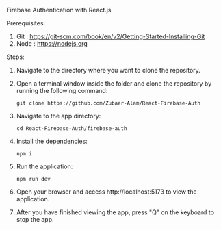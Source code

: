 Firebase Authentication with React.js

Prerequisites:

   1. Git  : https://git-scm.com/book/en/v2/Getting-Started-Installing-Git
   2. Node : https://nodejs.org

Steps:

   1. Navigate to the directory where you want to clone the repository.
   2. Open a terminal window inside the folder and clone the repository by running the following command:
                
          git clone https://github.com/Zubaer-Alam/React-Firebase-Auth
          
   3. Navigate to the app directory:
            
          cd React-Firebase-Auth/firebase-auth
          
   4. Install the dependencies:
         
          npm i
      
   5. Run the application:
         
          npm run dev
   
   7. Open your browser and access http://localhost:5173 to view the application.
   8. After you have finished viewing the app, press "Q" on the keyboard to stop the app.
          
   

